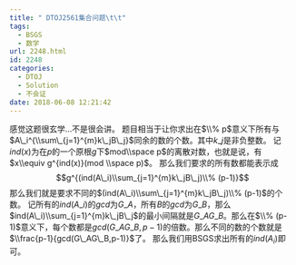 ```yaml
---
title: " DTOJ2561集合问题\t\t"
tags:
  - BSGS
  - 数学
url: 2248.html
id: 2248
categories:
  - DTOJ
  - Solution
  - 不会证
date: 2018-06-08 12:21:42
---
```


感觉这题很玄学…不是很会讲。 题目相当于让你求出在$\\% p$意义下所有与$A\_i^{\\sum\_{j=1}^{m}k\_jB\_j}$同余的数的个数。其中$k\_j$是非负整数。 记$ind(x)$为在$p$的一个原根$g$下$mod\\space p$的离散对数，也就是说，有$x\\equiv g^{ind(x)}(mod \\space p)$。 那么我们要求的所有数都能表示成 $$g^{(ind(A\_i)\\sum_{j=1}^{m}k\_jB\_j)\\% (p-1)}$$ 那么我们就是要求不同的$(ind(A\_i)\\sum\_{j=1}^{m}k\_jB\_j)\\% (p-1)$的个数。 记所有的$ind(A\_i)$的$gcd$为$G\_A$，所有$B$的$gcd$为$G\_B$，那么$ind(A\_i)\\sum_{j=1}^{m}k\_jB\_j$的最小间隔就是$G\_AG\_B$。那么在$\\% (p-1)$意义下，每个数都是$gcd(G\_AG\_B,p-1)$的倍数。那么不同的数的个数就是$\\frac{p-1}{gcd(G\_AG\_B,p-1)}$了。 那么我们用BSGS求出所有的$ind(A_i)$即可。